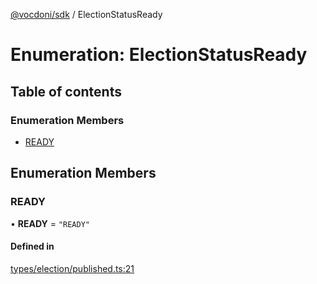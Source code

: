 [@vocdoni/sdk](/sdk) / ElectionStatusReady

# Enumeration: ElectionStatusReady

## Table of contents

### Enumeration Members

- [READY](ElectionStatusReady#ready)

## Enumeration Members

### READY

• **READY** = ``"READY"``

#### Defined in

[types/election/published.ts:21](https://github.com/vocdoni/vocdoni-sdk/blob/2ec9544f0d792289a6e591f4f269c47a23ca40a1/src/types/election/published.ts#L21)
